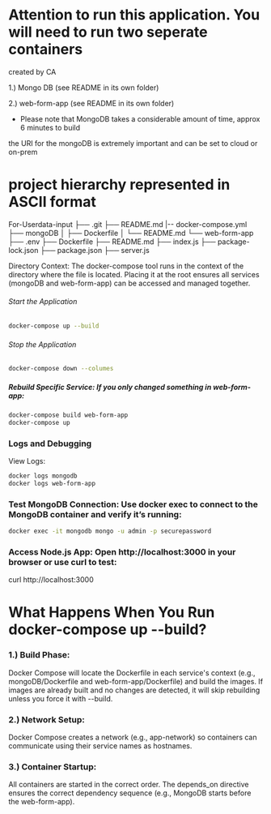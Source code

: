  # Attention to run this application. You will need to run two seperate containers
  
created by CA

 1.) Mongo DB (see README in its own folder)  

 2.) web-form-app (see README in its own folder)

* Please note that MongoDB takes a considerable amount of time, approx 6 minutes to build  


the URI for the mongoDB is extremely important and can be set to cloud or on-prem


# project hierarchy represented in ASCII format

For-Userdata-input
├── .git
├── README.md
|-- docker-compose.yml
├── mongoDB
│   ├── Dockerfile
│   └── README.md
└── web-form-app
    ├── .env
    ├── Dockerfile
    ├── README.md
    ├── index.js
    ├── package-lock.json
    ├── package.json
    ├── server.js



Directory Context: The docker-compose tool runs in the context of the directory where the file is located. Placing it at the root ensures all services (mongoDB and web-form-app) can be accessed and managed together.

###### Start the Application

```bash
docker-compose up --build
```
  
###### Stop the Application

```bash
docker-compose down --columes
```
##### Rebuild Specific Service: If you only changed something in web-form-app:
  
```bash
docker-compose build web-form-app
docker-compose up
```


### Logs and Debugging
View Logs:

```bash
docker logs mongodb
docker logs web-form-app
```
  
### Test MongoDB Connection: Use docker exec to connect to the MongoDB container and verify it’s running:

```bash
docker exec -it mongodb mongo -u admin -p securepassword
```

### Access Node.js App: Open http://localhost:3000 in your browser or use curl to test:



curl http://localhost:3000






# What Happens When You Run docker-compose up --build?
  
### 1.) Build Phase:
  
Docker Compose will locate the Dockerfile in each service's context (e.g., mongoDB/Dockerfile and web-form-app/Dockerfile) and build the images.
If images are already built and no changes are detected, it will skip rebuilding unless you force it with --build.
  
### 2.) Network Setup:
  
Docker Compose creates a network (e.g., app-network) so containers can communicate using their service names as hostnames.
  
### 3.) Container Startup:
  
All containers are started in the correct order. The depends_on directive ensures the correct dependency sequence (e.g., MongoDB starts before the web-form-app).
